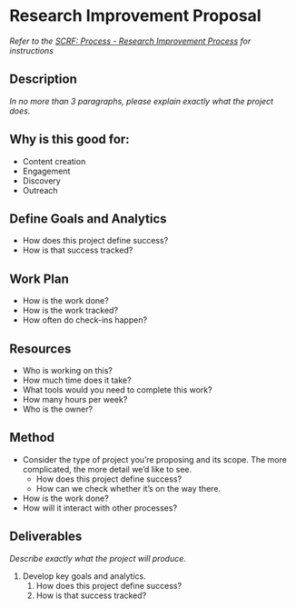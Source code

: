 # Research Improvement Proposal

_Refer to the [SCRF: Process - Research Improvement Process](./SCRF_Research_Improvement_Process.md) for instructions_

## Description

_In no more than 3 paragraphs, please explain exactly what the project does._

## Why is this good for:

* Content creation
* Engagement
* Discovery
* Outreach

## Define Goals and Analytics

* How does this project define success?
* How is that success tracked?

## Work Plan

* How is the work done?
* How is the work tracked?
* How often do check-ins happen?

## Resources

* Who is working on this?
* How much time does it take?
* What tools would you need to complete this work?
* How many hours per week?
* Who is the owner?

## Method

* Consider the type of project you’re proposing and its scope. The more complicated, the more detail we’d like to see.
  * How does this project define success?
  * How can we check whether it’s on the way there.
* How is the work done?
* How will it interact with other processes?

## Deliverables

_Describe exactly what the project will produce._

1. Develop key goals and analytics.
   1. How does this project define success?
   1. How is that success tracked?
